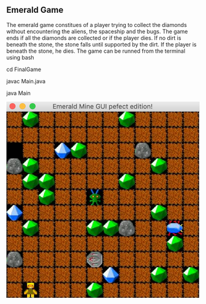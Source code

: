 Emerald Game
----

The emerald game constitues of a player trying to collect the diamonds without encountering the aliens, the spaceship and the bugs. The game ends if all the diamonds are collected or if the player dies. If no dirt is beneath the stone, the stone falls until supported by the dirt. If the player is beneath the stone, he dies.
The game can be runned from the terminal using bash 

  cd FinalGame
  
  javac Main.java
  
  java Main



![A screenshot of the layout](https://github.com/LouisWW/Emerald/blob/master/layout.png)
